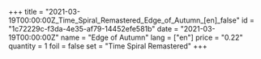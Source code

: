 +++
title = "2021-03-19T00:00:00Z_Time_Spiral_Remastered_Edge_of_Autumn_[en]_false"
id = "1c72229c-f3da-4e35-af79-14452efe581b"
date = "2021-03-19T00:00:00Z"
name = "Edge of Autumn"
lang = ["en"]
price = "0.22"
quantity = 1
foil = false
set = "Time Spiral Remastered"
+++
